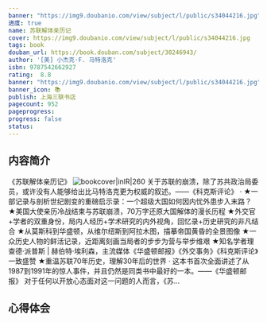 ```yaml
---
banner: "https://img9.doubanio.com/view/subject/l/public/s34044216.jpg"
进度: true
name: 苏联解体亲历记
cover: https://img9.doubanio.com/view/subject/l/public/s34044216.jpg
tags: book
douban_url: https://book.douban.com/subject/30246943/
author: '[美] 小杰克·F. 马特洛克'
isbn: 9787542662927
rating:  8.8 
banner: "https://img9.doubanio.com/view/subject/l/public/s34044216.jpg"
banner_icon: 📚
publish: 上海三联书店
pagecount: 952
pageprogress: 
progress: false
status: 
---
```

## 内容简介
《苏联解体亲历记》
![bookcover|inlR|260](https://img9.doubanio.com/view/subject/l/public/s34044216.jpg)
关于苏联的崩溃，除了苏共政治局委员，或许没有人能够给出比马特洛克更为权威的叙述。——《科克斯评论》
·
★一部记录与剖析世纪剧变的重磅启示录：一个超级大国如何因内忧外患步入末路？
★美国大使亲历冷战结束与苏联崩溃，70万字还原大国解体的漫长历程
★外交官+学者的双重身份，局内人经历+学术研究的内外视角，回忆录+历史研究的非凡结合
★从莫斯科到华盛顿，从维尔纽斯到阿拉木图，描摹帝国黄昏的全景图像
★一众历史人物的鲜活记录，近距离刻画当局者的步步为营与举步维艰
★知名学者理查德·派普斯 | 赫伯特·埃利森，主流媒体《华盛顿邮报》《外交事务》《科克斯评论》一致盛赞
★重温苏联70年历史，理解30年后的世界
·
这本书首次全面讲述了从1987到1991年的惊人事件，并且仍然是同类书中最好的一本。——《华盛顿邮报》
对于任何以开放心态面对这一问题的人而言，《苏...

## 心得体会





